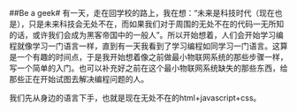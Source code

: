 ##Be a geek#
有一天，走在回学校的路上，我在想：“未来是科技时代（现在也是），只是未来科技会无处不在，而如果我们对于周围的无处不在的代码一无所知的话，或许我们会成为黑客帝国中的一般人”。所以开始想着，人们会开始学习编程就像学习一门语言一样，直到有一天我看到了学习编程如同学习一门语言。这算是一个有趣的时间点，于是我开始想着像之前做最小物联网系统的那些步骤一样，写一个简单的入门。也可以补充好之前在这个最小物联网系统缺失的那些东西，给那些正在开始试图去解决编程问题的人。

我们先从身边的语言下手，也就是现在无处不在的html+javascript+css。